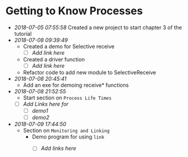 # Getting to Know Processes

- _2018-07-05 07:55:58_
  Created a new project to start chapter 3 of the tutorial
- _2018-07-08 09:39:49_
  - Created a demo for Selective receive
    - [ ] _Add link here_
  - Created a driver function
    - [ ] _Add link here_
  - Refactor code to add new module to SelectiveReceive
- _2018-07-08 20:45:41_
  - Add an exe for demoing receive* functions
- _2018-07-08 21:52:55_
  - Start section on `Process Life Times`
  - [ ] _Add Links here for_
    - [ ] _demo1_
	- [ ] _demo2_
- _2018-07-09 17:44:50_
  - Section on `Monitoring and Linking`
    - Demo program for using `link`
	  - [ ] _Add links here_

  
